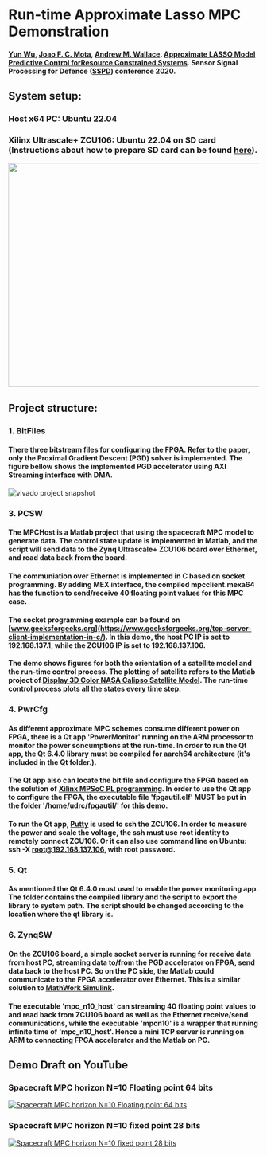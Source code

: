 # Run-time Approximate Lasso MPC Demonstration

#### [Yun Wu](https://pure.qub.ac.uk/en/persons/yun-wu-2), [Joao F. C. Mota](http://jmota.eps.hw.ac.uk/), [Andrew M. Wallace](https://researchportal.hw.ac.uk/en/persons/andrew-michael-wallace). [Approximate LASSO Model Predictive Control forResource Constrained Systems](https://ieeexplore.ieee.org/document/9272000). Sensor Signal Processing for Defence ([SSPD](https://sspd.eng.ed.ac.uk/)) conference 2020. 

## System setup:

### Host x64 PC: Ubuntu 22.04

### Xilinx Ultrascale+ ZCU106: Ubuntu 22.04 on SD card (Instructions about how to prepare SD card can be found [here](https://github.com/wincle626/ZCU106_SD_Card_Setup)).

<p align="center">
  <img width="600" height="450" src="https://github.com/wincle626/SSPD2020Demo/blob/main/pics/DemoArch.png">
</p>

## Project structure:

### 1. BitFiles

#### There three bitstream files for configuring the FPGA. Refer to the paper, only the Proximal Gradient Descent (PGD) solver is implemented. The figure bellow shows the implemented PGD accelerator using AXI Streaming interface with DMA. 

![vivado project snapshot](https://github.com/wincle626/SSPD2020Demo/blob/main/pics/vivadoproj.png)

### 3. PCSW

#### The MPCHost is a Matlab project that using the spacecraft MPC model to generate data. The control state update is implemented in Matlab, and the script will send data to the Zynq Ultrascale+ ZCU106 board over Ethernet, and read data back from the board. 

#### The communiation over Ethernet is implemented in C based on socket programming. By adding MEX interface, the compiled mpcclient.mexa64 has the function to send/receive 40 floating point values for this MPC case. 

#### The socket programming example can be found on [www.geeksforgeeks.org](https://www.geeksforgeeks.org/tcp-server-client-implementation-in-c/). In this demo, the host PC IP is set to 192.168.137.1, while the ZCU106 IP is set to 192.168.137.106. 

#### The demo shows figures for both the orientation of a satellite model and the run-time control process. The plotting of satellite refers to the Matlab project of [Display 3D Color NASA Calipso Satellite Model](https://uk.mathworks.com/matlabcentral/fileexchange/71148-display-3d-color-nasa-calipso-satellite-model?requestedDomain=). The run-time control process plots all the states every time step. 
  
### 4. PwrCfg

#### As different approximate MPC schemes consume different power on FPGA, there is a Qt app 'PowerMonitor' running on the ARM processor to monitor the power soncumptions at the run-time. In order to run the Qt app, the Qt 6.4.0 library must be compiled for aarch64 architecture (it's included in the Qt folder.). 

#### The Qt app also can locate the bit file and configure the FPGA based on the solution of [Xilinx MPSoC PL programming](https://xilinx-wiki.atlassian.net/wiki/spaces/A/pages/18841847/Solution+ZynqMP+PL+Programming?f=print). In order to use the Qt app to configure the FPGA, the executable file 'fpgautil.elf' MUST be put in the folder '/home/udrc/fpgautil/' for this demo. 

#### To run the Qt app, [Putty](https://www.putty.org/) is used to ssh the ZCU106. In order to measure the power and scale the voltage, the ssh must use root identity to remotely connect ZCU106. Or it can also use command line on Ubuntu: ssh -X root@192.168.137.106, with root password. 
  
### 5. Qt

#### As mentioned the Qt 6.4.0 must used to enable the power monitoring app. The folder contains the compiled library and the script to export the library to system path. The script should be changed according to the location where the qt library is. 
  
### 6. ZynqSW

#### On the ZCU106 board, a simple socket server is running for receive data from host PC, streaming data to/from the PGD accelerator on FPGA, send data back to the host PC. So on the PC side, the Matlab could communicate to the FPGA accelerator over Ethernet. This is a similar solution to [MathWork Simulink](https://uk.mathworks.com/help/hdlcoder/ug/getting-started-with-hardware-software-codesign-workflow-for-zynq-ultrascale-mpsoc-devices.html#d124e132669). 

#### The executable 'mpc_n10_host' can streaming 40 floating point values to and read back from ZCU106 board as well as the Ethernet receive/send communications, while the executable 'mpcn10' is a wrapper that running infinite time of 'mpc_n10_host'. Hence a mini TCP server is running on ARM to connecting FPGA accelerator and the Matlab on PC. 

#### 

## Demo Draft on YouTube

### Spacecraft MPC horizon N=10 Floating point 64 bits

[![Spacecraft MPC horizon N=10 Floating point 64 bits](https://i9.ytimg.com/vi_webp/Q4_9WLV2qkc/mq2.webp?sqp=CPyfy6QG-oaymwEmCMACELQB8quKqQMa8AEB-AH-CIAC0AWKAgwIABABGFYgXyhlMA8=&rs=AOn4CLAkn1tr2Sg-txdKoso0rV6GyzpGow)](https://youtu.be/Q4_9WLV2qkc)

### Spacecraft MPC horizon N=10 fixed point 28 bits

[![Spacecraft MPC horizon N=10 fixed point 28 bits](https://i9.ytimg.com/vi_webp/GR8h1Lunoiw/mq2.webp?sqp=CPyfy6QG-oaymwEmCMACELQB8quKqQMa8AEB-AH-CIAC0AWKAgwIABABGFYgXyhlMA8=&rs=AOn4CLB3rw22HIuYc6_LVnZJznA4x4fkXw)](https://youtu.be/GR8h1Lunoiw)

